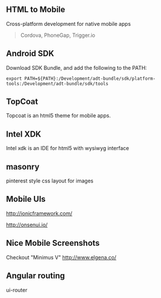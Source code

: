 HTML to Mobile
----

Cross-platform development for native mobile apps

> Cordova, PhoneGap, Trigger.io

Android SDK
---

Download SDK Bundle, and add the following to the PATH:

	export PATH=${PATH}:/Development/adt-bundle/sdk/platform-tools:/Development/adt-bundle/sdk/tools

TopCoat
---

Topcoat is an html5 theme for mobile apps.

Intel XDK
---

Intel xdk is an IDE for html5 with wysiwyg interface

masonry
---

pinterest style css layout for images

Mobile UIs
---

http://ionicframework.com/

http://onsenui.io/

Nice Mobile Screenshots
---

Checkout "Minimus V" http://www.elgena.co/

Angular routing
---

ui-router
